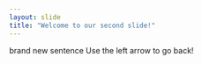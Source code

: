 ```yaml
---
layout: slide
title: "Welcome to our second slide!"
---
```

brand new sentence
Use the left arrow to go back!

